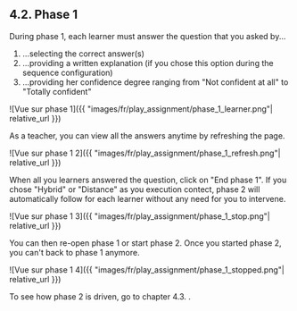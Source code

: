 ## 4.2. Phase 1

During phase 1, each learner must answer the question that you asked by...
1. ...selecting the correct answer(s)
2. ...providing a written explanation (if you chose this option during the sequence configuration)
3. ...providing her confidence degree ranging from "Not confident at all" to "Totally confident"

![Vue sur phase 1]({{ "images/fr/play_assignment/phase_1_learner.png"| relative_url }})

As a teacher, you can view all the answers anytime by refreshing the page.

![Vue sur phase 1 2]({{ "images/fr/play_assignment/phase_1_refresh.png"| relative_url }})

When all you learners answered the question, click on "End phase 1". If you chose "Hybrid" or "Distance" as you execution contect, phase 2 will automatically follow for each learner without any need for you to intervene.

![Vue sur phase 1 3]({{ "images/fr/play_assignment/phase_1_stop.png"| relative_url }})

You can then re-open phase 1 or start phase 2. Once you started phase 2, you can't back to phase 1 anymore.

![Vue sur phase 1 4]({{ "images/fr/play_assignment/phase_1_stopped.png"| relative_url }})

To see how phase 2 is driven, go to chapter 4.3. .
